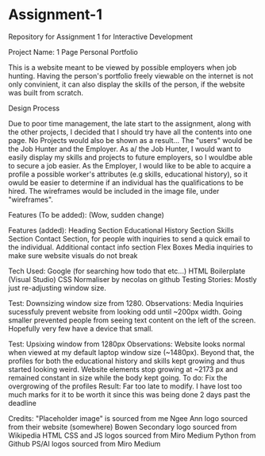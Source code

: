 # Assignment-1
Repository for Assignment 1 for Interactive Development

Project Name: 1 Page Personal Portfolio

This is a website meant to be viewed by possible employers when job hunting. Having the person's portfolio freely viewable on the internet is not only convinient, it can also display the skills of the person, if the website was built from scratch. 

Design Process

Due to poor time management, the late start to the assignment, along with the other projects, I decided that I should try have all the contents into one page. No Projects would also be shown as a result...
The "users" would be the Job Hunter and the Employer.
As a/ the Job Hunter, I would want to easily display my skills and projects to future employers, so I wouldbe able to secure a job easier.
As the Employer, I would like to be able to acquire a profile a possible worker's attributes (e.g skills, educational history), so it owuld be easier to determine if an individual has the qualifications to be hired.
The wireframes would be included in the image file, under "wireframes".

Features (To be added):
(Wow, sudden change)

Features (added):
Heading Section
Educational History Section
Skills Section
Contact Section, for people with inquiries to send a quick email to the individual.
Additional contact info section
Flex Boxes
Media inquiries to make sure website visuals do not break


Tech Used:
Google (for searching how todo that etc...)
HTML Boilerplate (Visual Studio)
CSS Normaliser by necolas on github
Testing Stories:
Mostly just re-adjusting window size.

Test: Downsizing window size from 1280.
Observations: Media Inquiries sucessfuly prevent website from looking odd until ~200px width. Going smaller prevented people from seeing text content on the left of the screen. Hopefully very few have a device that small.

Test: Upsixing window from 1280px
Observations: Website looks normal when viewed at my default laptop window size (~1480px). Beyond that, the profiles for both the educational history and skills kept growing and thus started looking weird. Website elements stop growing at ~2173 px and remained constant in size while the body kept going.
To do: Fix the overgrowing of the profiles
Result: Far too late to modify. I have lost too much marks for it to be worth it since this was being done 2 days past the deadline

Credits:
"Placeholder image" is sourced from me
Ngee Ann logo sourced from their website (somewhere)
Bowen Secondary logo sourced from Wikipedia
HTML CSS and JS logos sourced from Miro Medium
Python from Github
PS/AI logos sourced from Miro Medium


